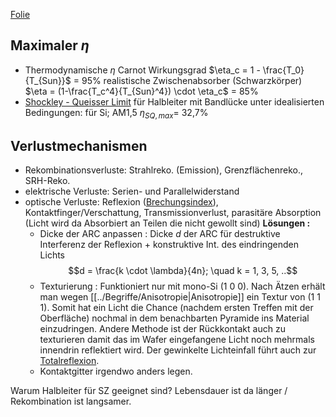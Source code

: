 [Folie](https://mega.nz/file/mNliQLyQ#SMFUmhyxsQ6i2FrNfJMonOHzW_bd0s3VmH709eFxa1s)
## Maximaler $\eta$
- Thermodynamische $\eta$
	  Carnot Wirkungsgrad $\eta_c = 1 - \frac{T_0}{T_{Sun}}$ = 95%
	  realistische Zwischenabsorber (Schwarzkörper) $\eta = (1-\frac{T_c^4}{T_{Sun}^4}) \cdot \eta_c$ = 85% 
- [Shockley - Queisser Limit](https://pubs.aip.org/aip/jap/article/32/3/510/505950/Detailed-Balance-Limit-of-Efficiency-of-p-n)
	  für Halbleiter mit Bandlücke unter idealisierten Bedingungen:
	  für Si; AM1,5 $\eta_{SQ,max}$= 32,7%

## Verlustmechanismen
- Rekombinationsverluste: Strahlreko. (Emission), Grenzflächenreko., SRH-Reko.
- elektrische Verluste: Serien- und Parallelwiderstand
- optische Verluste: Reflexion ([Brechungsindex](03-Optik)), Kontaktfinger/Verschattung, Transmissionverlust, parasitäre Absorption (Licht wird da Absorbiert an Teilen die nicht gewollt sind)
  **Lösungen :**
	- Dicke der ARC anpassen : Dicke $d$ der ARC für destruktive Interferenz der Reflexion + konstruktive Int. des eindringenden Lichts $$d = \frac{k \cdot \lambda}{4n}; \quad k = 1, 3, 5, ..$$
	- Texturierung : Funktioniert nur mit mono-Si (1 0 0). Nach Ätzen erhält man wegen [[../Begriffe/Anisotropie|Anisotropie]] ein Textur von (1 1 1). Somit hat ein Licht die Chance (nachdem ersten Treffen mit der Oberfläche) nochmal in dem benachbarten Pyramide ins Material einzudringen. Andere Methode ist der Rückkontakt auch zu texturieren damit das im Wafer eingefangene Licht noch mehrmals innendrin reflektiert wird. Der gewinkelte Lichteinfall führt auch zur [Totalreflexion](https://www.pveducation.org/pvcdrom/design-of-silicon-cells/light-trapping).
	- Kontaktgitter irgendwo anders legen.

Warum Halbleiter für SZ geeignet sind? Lebensdauer ist da länger / Rekombination ist langsamer.